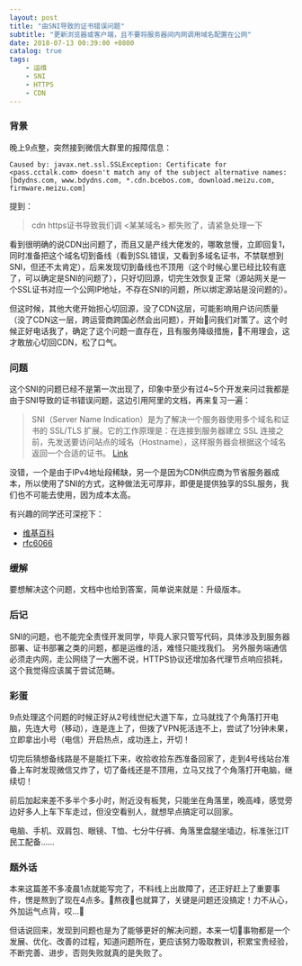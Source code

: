 ```yaml
---
layout: post
title: "由SNI导致的证书错误问题"
subtitle: "更新浏览器或客户端，且不要将服务器间内网调用域名配置在公网"
date: 2018-07-13 00:39:00 +0800
catalog: true
tags:
    - 运维
    - SNI
    - HTTPS
    - CDN
---
```

### 背景
晚上9点整，突然接到微信大群里的报障信息：
```
Caused by: javax.net.ssl.SSLException: Certificate for <pass.cctalk.com> doesn't match any of the subject alternative names: [bdydns.com, www.bdydns.com, *.cdn.bcebos.com, download.meizu.com, firmware.meizu.com]
```
提到：
> cdn https证书导致我们调 <某某域名> 都失败了，请紧急处理一下

看到很明确的说CDN出问题了，而且又是产线大佬发的，哪敢怠慢，立即回复1，同时准备把这个域名切到备线（看到SSL错误，又看到多域名证书，不禁联想到SNI，但还不太肯定），后来发现切到备线也不顶用（这个时候心里已经比较有底了，可以确定是SNI的问题了），只好切回源，切完生效恢复正常（源站网关是一个SSL证书对应一个公网IP地址，不存在SNI的问题，所以绑定源站是没问题的）。

但这时候，其他大佬开始担心切回源，没了CDN这层，可能影响用户访问质量（没了CDN这一层，跨运营商跨国必然会出问题），开始问我们对策了。这个时候正好电话我了，确定了这个问题一直存在，且有服务降级措施，不用理会，这才敢放心切回CDN，松了口气。

### 问题
这个SNI的问题已经不是第一次出现了，印象中至少有过4~5个开发来问过我都是由于SNI导致的证书错误问题，这边引用阿里的文档，再来复习一遍：

> SNI（Server Name Indication）是为了解决一个服务器使用多个域名和证书的 SSL/TLS 扩展。它的工作原理是：在连接到服务器建立 SSL 连接之前，先发送要访问站点的域名（Hostname），这样服务器会根据这个域名返回一个合适的证书。 [Link][1]

没错，一个是由于IPv4地址段稀缺，另一个是因为CDN供应商为节省服务器成本，所以使用了SNI的方式，这种做法无可厚非，即便是提供独享的SSL服务，我们也不可能去使用，因为成本太高。

有兴趣的同学还可深挖下：
- [维基百科][2]
- [rfc6066][3]

### 缓解
要想解决这个问题，文档中也给到答案，简单说来就是：升级版本。

### 后记
SNI的问题，也不能完全责怪开发同学，毕竟人家只管写代码，具体涉及到服务器部署、证书部署之类的问题，都是运维的活，难怪只能找我们。
另外服务端通信必须走内网，走公网绕了一大圈不说，HTTPS协议还增加各代理节点响应损耗，这个我觉得应该属于尝试范畴。

### 彩蛋

9点处理这个问题的时候正好从2号线世纪大道下车，立马就找了个角落打开电脑，先连大号（移动），连是连上了，但拨了VPN死活连不上，尝试了1分钟未果，立即拿出小号（电信）开启热点，成功连上，开切！

切完后猜想备线路是不是能扛下来，收拾收拾东西准备回家了，走到4号线站台准备上车时发现微信又炸了，切了备线还是不顶用，立马又找了个角落打开电脑，继续切！

前后加起来差不多半个多小时，附近没有板凳，只能坐在角落里，晚高峰，感觉旁边好多人上车下车走过，但没空看别人，就想早点搞定可以回家。

电脑、手机、双肩包、眼镜、T恤、七分牛仔裤、角落里盘腿坐墙边，标准张江IT民工配备……

### 题外话
本来这篇差不多凌晨1点就能写完了，不料线上出故障了，还正好赶上了重要事件，愣是熬到了现在4点多。熬夜也就算了，关键是问题还没搞定！力不从心，外加运气点背，哎...

但话说回来，发现到问题也是为了能够更好的解决问题，本来一切事物都是一个发展、优化、改善的过程，知道问题所在，更应该努力吸取教训，积累宝贵经验，不断完善、进步，否则失败就真的是失败了。

[1]: https://help.aliyun.com/knowledge_detail/43742.html
[2]: https://zh.wikipedia.org/wiki/%E6%9C%8D%E5%8A%A1%E5%99%A8%E5%90%8D%E7%A7%B0%E6%8C%87%E7%A4%BA
[3]: https://tools.ietf.org/html/rfc6066